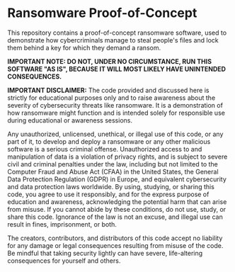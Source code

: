 # Ransomware Proof-of-Concept

This repository contains a proof-of-concept ransomware software, used to demonstrate how cybercriminals manage to steal
people's files and lock them behind a key for which they demand a ransom.

**IMPORTANT NOTE: DO NOT, UNDER NO CIRCUMSTANCE, RUN THIS SOFTWARE "AS IS", BECAUSE IT WILL MOST LIKELY HAVE
UNINTENDED CONSEQUENCES.**

**IMPORTANT DISCLAIMER:** The code provided and discussed here is strictly for educational purposes only and to raise
awareness about the severity of cybersecurity threats like ransomware. It is a demonstration of how ransomware might
function and is intended solely for responsible use during educational or awareness sessions.

Any unauthorized, unlicensed, unethical, or illegal use of this code, or any part of it, to develop and deploy a
ransomware or any other malicious software is a serious criminal offense. Unauthorized access to and manipulation of
data is a violation of privacy rights, and is subject to severe civil and criminal penalties under the law, including
but not limited to the Computer Fraud and Abuse Act (CFAA) in the United States, the General Data Protection Regulation
(GDPR) in Europe, and equivalent cybersecurity and data protection laws worldwide. By using, studying, or sharing this
code, you agree to use it responsibly, and for the express purpose of education and awareness, acknowledging the
potential harm that can arise from misuse. If you cannot abide by these conditions, do not use, study, or share this
code. Ignorance of the law is not an excuse, and illegal use can result in fines, imprisonment, or both.

The creators, contributors, and distributors of this code accept no liability for any damage or legal consequences
resulting from misuse of the code. Be mindful that taking security lightly can have severe, life-altering consequences
for yourself and others.
